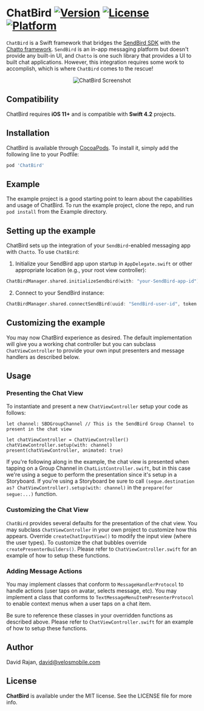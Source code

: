 # ChatBird [![Version](https://img.shields.io/cocoapods/v/ChatBird.svg?style=flat)](https://cocoapods.org/pods/ChatBird) [![License](https://img.shields.io/cocoapods/l/ChatBird.svg?style=flat)](https://cocoapods.org/pods/ChatBird) [![Platform](https://img.shields.io/cocoapods/p/ChatBird.svg?style=flat)](https://cocoapods.org/pods/ChatBird)



`ChatBird` is a Swift framework that bridges the [SendBird SDK](https://github.com/sendbird/sendbird-ios-framework) with the [Chatto framework](https://github.com/badoo/Chatto). `SendBird` is an in-app messaging platform but doesn't provide any built-in UI, and `Chatto` is one such library that provides a UI to built chat applications. However, this integration requires some work to accomplish, which is where `ChatBird` comes to the rescue!

<p align="center">
    <img src="https://github.com/velos/chatbird-ios/raw/master/ChatBird.gif" alt="ChatBird Screenshot" />
</p>

## Compatibility

ChatBird requires **iOS 11+** and is compatible with **Swift 4.2** projects.

## Installation

ChatBird is available through [CocoaPods](https://cocoapods.org). To install
it, simply add the following line to your Podfile:

```ruby
pod 'ChatBird'
```

## Example

The example project is a good starting point to learn about the capabilities and usage of ChatBird. To run the example project, clone the repo, and run `pod install` from the Example directory.

## Setting up the example

ChatBird sets up the integration of your `SendBird`-enabled messaging app with `Chatto`. To use `ChatBird`: 

1. Initialize your SendBird app upon startup in `AppDelegate.swift` or other appropriate location (e.g., your root view controller): 
```swift 
ChatBirdManager.shared.initializeSendbird(with: "your-SendBird-app-id")
```

2. Connect to your SendBird instance:
```swift
ChatBirdManager.shared.connectSendBird(uuid: "SendBird-user-id", token: "optional-token-for-authentication", completion: (user, error) -> Void)
```

## Customizing the example

You may now ChatBird experience as desired. The default implementation will give you a working chat controller but you can subclass `ChatViewController` to provide your own input presenters and message handlers as described below.

## Usage

### Presenting the Chat View

To instantiate and present a new `ChatViewController` setup your code as follows:

```
let channel: SBDGroupChannel // This is the SendBird Group Channel to present in the chat view

let chatViewController = ChatViewController()
chatViewController.setup(with: channel)
present(chatViewController, animated: true)
```

If you're following along in the example, the chat view is presented when tapping on a Group Channel in `ChatListController.swift`, but in this case we're using a segue to perform the presentation since it's setup in a Storyboard. If you're using a Storyboard be sure to call `(segue.destination as? ChatViewController).setup(with: channel)` in the `prepare(for segue:...)` function.

### Customizing the Chat View

`ChatBird` provides several defaults for the presentation of the chat view. You may subclass `ChatViewController` in your own project to customize how this appears. Override `createChatInputView()` to modify the input view (where the user types). To customize the chat bubbles override `createPresenterBuilders()`. Please refer to `ChatViewController.swift` for an example of how to setup these functions.

### Adding Message Actions

You may implement classes that conform to `MessageHandlerProtocol` to handle actions (user taps on avatar, selects message, etc). You may implement a class that conforms to `TextMessageMenuItemPresenterProtocol` to enable context menus when a user taps on a chat item. 

Be sure to reference these classes in your overridden functions as described above. Please refer to `ChatViewController.swift` for an example of how to setup these functions.

## Author

David Rajan, david@velosmobile.com

## License

**ChatBird** is available under the MIT license. See the LICENSE file for more info.

